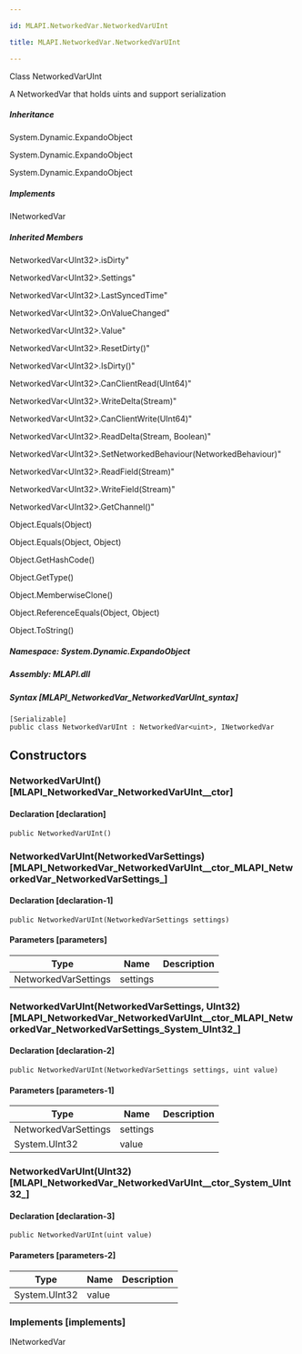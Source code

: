 ```yaml
---

id: MLAPI.NetworkedVar.NetworkedVarUInt

title: MLAPI.NetworkedVar.NetworkedVarUInt

---
```


Class NetworkedVarUInt

<div class="markdown level0 summary" markdown="1">

A NetworkedVar that holds uints and support serialization

</div>

<div class="markdown level0 conceptual" markdown="1">

</div>

<div class="inheritance" markdown="1">

##### Inheritance

<div class="level0" markdown="1">

System.Dynamic.ExpandoObject

</div>

<div class="level1" markdown="1">

System.Dynamic.ExpandoObject

</div>

<div class="level2" markdown="1">

System.Dynamic.ExpandoObject

</div>

</div>

<div markdown="1" classs="implements">

##### Implements

<div markdown="1">

INetworkedVar

</div>

</div>

<div class="inheritedMembers" markdown="1">

##### Inherited Members

<div markdown="1">

NetworkedVar\<UInt32\>.isDirty"

</div>

<div markdown="1">

NetworkedVar\<UInt32\>.Settings"

</div>

<div markdown="1">

NetworkedVar\<UInt32\>.LastSyncedTime"

</div>

<div markdown="1">

NetworkedVar\<UInt32\>.OnValueChanged"

</div>

<div markdown="1">

NetworkedVar\<UInt32\>.Value"

</div>

<div markdown="1">

NetworkedVar\<UInt32\>.ResetDirty()"

</div>

<div markdown="1">

NetworkedVar\<UInt32\>.IsDirty()"

</div>

<div markdown="1">

NetworkedVar\<UInt32\>.CanClientRead(UInt64)"

</div>

<div markdown="1">

NetworkedVar\<UInt32\>.WriteDelta(Stream)"

</div>

<div markdown="1">

NetworkedVar\<UInt32\>.CanClientWrite(UInt64)"

</div>

<div markdown="1">

NetworkedVar\<UInt32\>.ReadDelta(Stream, Boolean)"

</div>

<div markdown="1">

NetworkedVar\<UInt32\>.SetNetworkedBehaviour(NetworkedBehaviour)"

</div>

<div markdown="1">

NetworkedVar\<UInt32\>.ReadField(Stream)"

</div>

<div markdown="1">

NetworkedVar\<UInt32\>.WriteField(Stream)"

</div>

<div markdown="1">

NetworkedVar\<UInt32\>.GetChannel()"

</div>

<div markdown="1">

Object.Equals(Object)

</div>

<div markdown="1">

Object.Equals(Object, Object)

</div>

<div markdown="1">

Object.GetHashCode()

</div>

<div markdown="1">

Object.GetType()

</div>

<div markdown="1">

Object.MemberwiseClone()

</div>

<div markdown="1">

Object.ReferenceEquals(Object, Object)

</div>

<div markdown="1">

Object.ToString()

</div>

</div>

##### **Namespace**: System.Dynamic.ExpandoObject

##### **Assembly**: MLAPI.dll

##### Syntax [MLAPI_NetworkedVar_NetworkedVarUInt_syntax]

    [Serializable]
    public class NetworkedVarUInt : NetworkedVar<uint>, INetworkedVar

## Constructors <span id="MLAPI_NetworkedVar_NetworkedVarUInt__ctor_"></span>

### NetworkedVarUInt() [MLAPI_NetworkedVar_NetworkedVarUInt__ctor]

<div class="markdown level1 summary" markdown="1">

</div>

<div class="markdown level1 conceptual" markdown="1">

</div>

#### Declaration [declaration]

    public NetworkedVarUInt()

<span id="MLAPI_NetworkedVar_NetworkedVarUInt__ctor_"></span>

### NetworkedVarUInt(NetworkedVarSettings) [MLAPI_NetworkedVar_NetworkedVarUInt__ctor_MLAPI_NetworkedVar_NetworkedVarSettings_]

<div class="markdown level1 summary" markdown="1">

</div>

<div class="markdown level1 conceptual" markdown="1">

</div>

#### Declaration [declaration-1]

    public NetworkedVarUInt(NetworkedVarSettings settings)

#### Parameters [parameters]

| Type                 | Name                                        | Description |
|----------------------|---------------------------------------------|-------------|
| NetworkedVarSettings | <span class="parametername">settings</span> |             |

<span id="MLAPI_NetworkedVar_NetworkedVarUInt__ctor_"></span>

### NetworkedVarUInt(NetworkedVarSettings, UInt32) [MLAPI_NetworkedVar_NetworkedVarUInt__ctor_MLAPI_NetworkedVar_NetworkedVarSettings_System_UInt32_]

<div class="markdown level1 summary" markdown="1">

</div>

<div class="markdown level1 conceptual" markdown="1">

</div>

#### Declaration [declaration-2]

    public NetworkedVarUInt(NetworkedVarSettings settings, uint value)

#### Parameters [parameters-1]

| Type                                    | Name                                        | Description |
|-----------------------------------------|---------------------------------------------|-------------|
| NetworkedVarSettings                    | <span class="parametername">settings</span> |             |
| <span class="xref">System.UInt32</span> | <span class="parametername">value</span>    |             |

<span id="MLAPI_NetworkedVar_NetworkedVarUInt__ctor_"></span>

### NetworkedVarUInt(UInt32) [MLAPI_NetworkedVar_NetworkedVarUInt__ctor_System_UInt32_]

<div class="markdown level1 summary" markdown="1">

</div>

<div class="markdown level1 conceptual" markdown="1">

</div>

#### Declaration [declaration-3]

    public NetworkedVarUInt(uint value)

#### Parameters [parameters-2]

| Type                                    | Name                                     | Description |
|-----------------------------------------|------------------------------------------|-------------|
| <span class="xref">System.UInt32</span> | <span class="parametername">value</span> |             |

### Implements [implements]

<div markdown="1">

INetworkedVar

</div>
